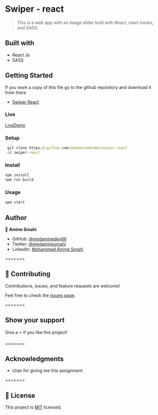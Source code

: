 # Swiper - react
> This is a web app with an image slider built with React, react hooks, and SASS.

## Built with

- React Js
- SASS


## Getting Started

If you want a copy of this file go to the github repository and download it from there

- [Swiper React](https://github.com/medaminedev66/swiper-react)

### Live

[LiveDemo](https://medaminedev66.github.io/swiper-react/)

### Setup

```cmd
 git clone https://github.com/medaminedev66/swiper-react
 cd swiper-react
```

### Install

```cmd
npm install
npm run build
```

### Usage

```cmd
npm start
```

## Author

👤 **Amine Smahi**

- GitHub: [@medaminedev66](https://github.com/medaminedev66)
- Twitter: [@medaminesmahi](https://twitter.com/medaminesmahi)
- LinkedIn: [Mohammed Amine Smahi](https://www.linkedin.com/in/md-amine-smahi/)

=======

## 🤝 Contributing

Contributions, issues, and feature requests are welcome!

Feel free to check the [issues page](https://github.com/medaminedev66/swiper-react/issues).

=======

## Show your support

Give a ⭐️ if you like this project!

=======

## Acknowledgments

- Uran for giving me this assignment

=======

## 📝 License

This project is [MIT](./MIT.md) licensed.
